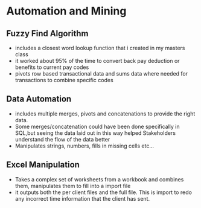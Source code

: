 # Automation and Mining

## Fuzzy Find Algorithm

- includes a closest word lookup function that i created in my masters class
- it worked about 95% of the time to convert back pay deduction or benefits to current pay codes 
- pivots row based transactional data and sums data where needed for transactions to combine specific codes 

## Data Automation 

- includes multiple merges, pivots and concatenations to provide the right data. 
- Some merges/concatenation could have been done specifically in SQL,but seeing the data laid out in this way helped Stakeholders understand the flow of the data better
- Manipulates strings, numbers, fills in missing cells etc...

## Excel Manipulation

- Takes a complex set of worksheets from a workbook and combines them, manipulates them to fill into a import file
- it outputs both the per client files and the full file. This is import to redo any incorrect time information that the client has sent. 
